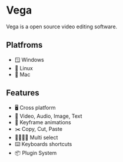 # Vega

Vega is a open source video editing software.

## Platfroms

- :window: Windows
- :penguin: Linux
- :apple: Mac

## Features

- :desktop_computer:️ Cross platform
- :star2: Video, Audio, Image, Text
- :key: Keyframe animations
- :scissors: Copy, Cut, Paste
- :family_man_woman_girl_boy: Multi select
- :keyboard: Keyboards shortcuts
- :package: Plugin System
